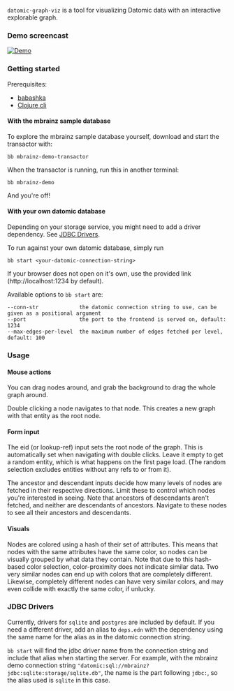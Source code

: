 `datomic-graph-viz` is a tool for visualizing Datomic data with an interactive explorable graph. 

### Demo screencast
[![Demo](https://img.youtube.com/vi/ktcxJWeJhP8/0.jpg)](https://www.youtube.com/watch?v=ktcxJWeJhP8)


### Getting started 
Prerequisites: 
- [babashka](https://github.com/babashka/babashka)
- [Clojure cli](https://clojure.org/reference/clojure_cli)

#### With the mbrainz sample database
To explore the mbrainz sample database yourself, download and start the transactor with:
```shell
bb mbrainz-demo-transactor
```
When the transactor is running, run this in another terminal: 
```shell
bb mbrainz-demo
```
And you're off!

#### With your own datomic database 
Depending on your storage service, you might need to add a driver dependency. See [JDBC Drivers](#jdbc-drivers).

To run against your own datomic database, simply run 
```shell
bb start <your-datomic-connection-string>
```
If your browser does not open on it's own, use the provided link (http://localhost:1234 by default).

Available options to `bb start` are: 
```
--conn-str             the datomic connection string to use, can be given as a positional argument
--port                 the port to the frontend is served on, default: 1234
--max-edges-per-level  the maximum number of edges fetched per level, default: 100
```

### Usage 

#### Mouse actions 
You can drag nodes around, and grab the background to drag the whole graph around. 

Double clicking a node navigates to that node. This creates a new graph with that entity as the root node.

#### Form input 
The eid (or lookup-ref) input sets the root node of the graph. This is automatically set when navigating with double clicks. Leave it empty to get a random entity, which is what happens on the first page load. (The random selection excludes entities without any refs to or from it).

The ancestor and descendant inputs decide how many levels of nodes are fetched in their respective directions. Limit these to control which nodes you're interested in seeing. Note that ancestors of descendants aren't fetched, and neither are descendants of ancestors. Navigate to these nodes to see all their ancestors and descendants.

#### Visuals
Nodes are colored using a hash of their set of attributes. This means that nodes with the same attributes have the same color, so nodes can be visually grouped by what data they contain. Note that due to this hash-based color selection, color-proximity does not indicate similar data. Two very similar nodes can end up with colors that are completely different. Likewise, completely different nodes can have very similar colors, and may even collide with exactly the same color, if unlucky.    

### JDBC Drivers
Currently, drivers for `sqlite` and `postgres` are included by default. If you need a different driver, add an alias to `deps.edn` with the dependency using the same name for the alias as in the datomic connection string.

`bb start` will find the jdbc driver name from the connection string and include that alias when starting the server.
For example, with the mbrainz demo connection string `"datomic:sql://mbrainz?jdbc:sqlite:storage/sqlite.db"`, the name is the part following `jdbc:`, so the alias used is `sqlite` in this case. 

